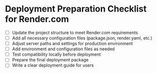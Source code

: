 # Deployment Preparation Checklist for Render.com

- [ ] Update the project structure to meet Render.com requirements
- [ ] Add all necessary configuration files (package.json, render.yaml, etc.)
- [ ] Adjust server paths and settings for production environment
- [ ] Add environment and configuration files as needed
- [ ] Test compatibility locally before deployment
- [ ] Prepare the final deployment package
- [ ] Write a clear deployment guide for users

